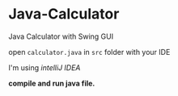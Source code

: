 # Java-Calculator
Java Calculator with Swing GUI

open `calculator.java` in `src` folder with your IDE

I'm using _intelliJ IDEA_

**compile and run java file.**
